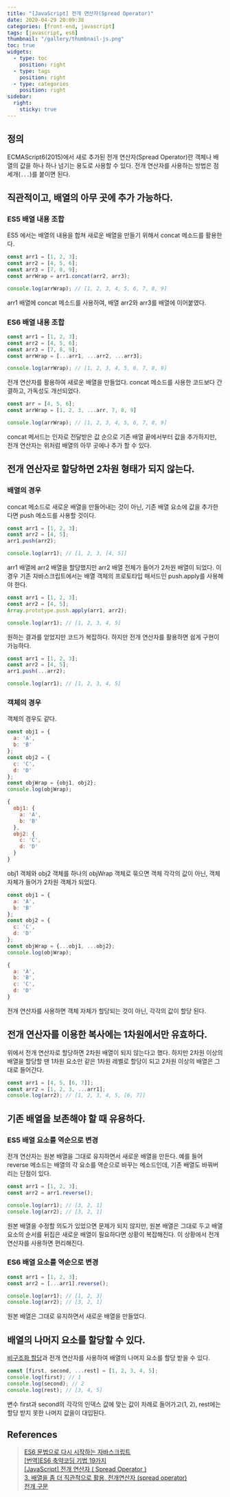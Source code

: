 ```yaml
---
title: "[JavaScript] 전개 연산자(Spread Operator)"
date: 2020-04-29 20:09:38
categories: [front-end, javascript]
tags: [javascript, es6]
thumbnail: "/gallery/thumbnail-js.png"
toc: true
widgets:
  - type: toc
    position: right
  - type: tags
    position: right
  - type: categories
    position: right
sidebar:
  right:
    sticky: true
---
```


## 정의
ECMAScript6(2015)에서 새로 추가된 전개 연산자(Spread Operator)란 객체나 배열의 값을 하나 하나 넘기는 용도로 사용할 수 있다. 전개 연산자를 사용하는 방법은 점 세개(`...`)를 붙이면 된다.

<!-- more -->

## 직관적이고, 배열의 아무 곳에 추가 가능하다.
### ES5 배열 내용 조합 
ES5 에서는 배열의 내용을 합쳐 새로운 배열을 만들기 위해서 concat 메소드를 활용한다.

```javascript
const arr1 = [1, 2, 3];
const arr2 = [4, 5, 6];
const arr3 = [7, 8, 9];
const arrWrap = arr1.concat(arr2, arr3);

console.log(arrWrap); // [1, 2, 3, 4, 5, 6, 7, 8, 9]
```

arr1 배열에 concat 메소드를 사용하여, 배열 arr2와 arr3를 배열에 이어붙였다.

### ES6 배열 내용 조합
```javascript
const arr1 = [1, 2, 3];
const arr2 = [4, 5, 6];
const arr3 = [7, 8, 9];
const arrWrap = [...arr1, ...arr2, ...arr3];

console.log(arrWrap); // [1, 2, 3, 4, 5, 6, 7, 8, 9]
```

전개 연산자를 활용하여 새로운 배열을 만들었다. concat 메소드를 사용한 코드보다 간결하고, 가독성도 개선되었다.

```javascript
const arr = [4, 5, 6];
const arrWrap = [1, 2, 3, ...arr, 7, 8, 9]

console.log(arrWrap); // [1, 2, 3, 4, 5, 6, 7, 8, 9]
```

concat 메서드는 인자로 전달받은 값 순으로 기존 배열 끝에서부터 값을 추가하지만, 전개 연산자는 위처럼 배열의 아무 곳에나 추가 할 수 있다.

## 전개 연산자로 할당하면 2차원 형태가 되지 않는다.

### 배열의 경우
concat 메소드로 새로운 배열을 만들어내는 것이 아닌, 기존 배열 요소에 값을 추가한다면 push 메소드를 사용할 것이다.

```javascript
const arr1 = [1, 2, 3];
const arr2 = [4, 5];
arr1.push(arr2);

console.log(arr1); // [1, 2, 3, [4, 5]]
```

arr1 배열에 arr2 배열을 할당했지만 arr2 배열 전체가 들어가 2차원 배열이 되었다. 이 경우 기존 자바스크립트에서는 배열 객체의 프로토타입 매서드인 push.apply를 사용해야 한다.

```javascript
const arr1 = [1, 2, 3];
const arr2 = [4, 5];
Array.prototype.push.apply(arr1, arr2);

console.log(arr1); // [1, 2, 3, 4, 5]
```

원하는 결과를 얻었지만 코드가 복잡하다. 하지만 전개 연산자를 활용하면 쉽게 구현이 가능하다.

```javascript
const arr1 = [1, 2, 3];
const arr2 = [4, 5];
arr1.push(...arr2);

console.log(arr1); // [1, 2, 3, 4, 5]
```

### 객체의 경우
객체의 경우도 같다.

```javascript
const obj1 = {
  a: 'A',
  b: 'B'
};
const obj2 = {
  c: 'C',
  d: 'D'
};
const objWrap = {obj1, obj2};
console.log(objWrap);
```
```javascript
{
  obj1: {
    a: 'A',
    b: 'B'
  },
  obj2: {
    c: 'C',
    d: 'D'
  }
}
```

obj1 객체와 obj2 객체를 하나의 objWrap 객체로 묶으면 객체 각각의 값이 아닌, 객체 자체가 들어가 2차원 객체가 되었다.

```javascript
const obj1 = {
  a: 'A',
  b: 'B'
};
const obj2 = {
  c: 'C',
  d: 'D'
};
const objWrap = {...obj1, ...obj2};
console.log(objWrap);
```
```javascript
{
  a: 'A',
  b: 'B',
  c: 'C',
  d: 'D'
}
```

전개 연산자를 사용하면 객체 자체가 할당되는 것이 아닌, 각각의 값이 할당 된다.

## 전개 연산자를 이용한 복사에는 1차원에서만 유효하다.
위에서 전개 연산자로 할당하면 2차원 배열이 되지 않는다고 했다. 하지만 2차원 이상의 배열을 할당할 땐 1차원 요소만 같은 1차원 레벨로 할당이 되고 2차원 이상의 배열은 그대로 들어간다.

```javascript
const arr1 = [4, 5, [6, 7]];
const arr2 = [1, 2, 3, ...arr1];
console.log(arr2); // [1, 2, 3, 4, 5, [6, 7]]
```

## 기존 배열을 보존해야 할 때 유용하다.
### ES5 배열 요소를 역순으로 변경
전개 연산자는 원본 배열을 그대로 유지하면서 새로운 배열을 만든다. 예를 들어 reverse 메소드는 배열의 각 요소를 역순으로 바꾸는 메소드인데, 기존 배열도 바꿔버리는 단점이 있다.

```javascript
const arr1 = [1, 2, 3];
const arr2 = arr1.reverse();

console.log(arr1); // [3, 2, 1]
console.log(arr2); // [3, 2, 1]
```

원본 배열을 수정할 의도가 있었으면 문제가 되지 않지만, 원본 배열은 그대로 두고 배열 요소의 순서를 뒤집은 새로운 배열이 필요하다면 상황이 복잡해진다. 이 상황에서 전개 연산자를 사용하면 편리해진다.

### ES6 배열 요소를 역순으로 변경

```javascript
const arr1 = [1, 2, 3];
const arr2 = [...arr1].reverse();

console.log(arr1); // [1, 2, 3]
console.log(arr2); // [3, 2, 1]
```

원본 배열은 그대로 유지하면서 새로운 배열을 만들었다.

## 배열의 나머지 요소를 할당할 수 있다.
[비구조화 할당](/2020/04/27/javascript-es6-destructuring-assignment/)과 전개 연산자를 사용하여 배열의 나머지 요소를 할당 받을 수 있다.

```javascript
const [first, second, ...rest] = [1, 2, 3, 4, 5];
console.log(first); // 1
console.log(second); // 2
console.log(rest); // [3, 4, 5]
```
변수 first과 second의 각각의 인덱스 값에 맞는 값이 차례로 들어가고(1, 2), rest에는 할당 받지 못한 나머지 값을이 대입된다.

## References
> [ES6 문법으로 다시 시작하는 자바스크립트](https://hudi.kr/es6-문법으로-다시-시작하는-자바스크립트/)  
> [[번역]ES6 축약코딩 기법 19가지](https://chanspark.github.io/2017/11/28/ES6-꿀팁.html)  
> [[JavaScript] 전개 연산자 ( Spread Operator )](https://blog.naver.com/zoz0312/221622159150)  
> [3. 배열을 좀 더 직관적으로 활용, 전개연산자 (spread operator)](https://pro-self-studier.tistory.com/13)  
> [전개 구문](https://developer.mozilla.org/ko/docs/Web/JavaScript/Reference/Operators/Spread_syntax)
